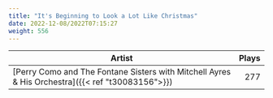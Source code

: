 ```yaml
---
title: "It's Beginning to Look a Lot Like Christmas"
date: 2022-12-08/2022T07:15:27
weight: 556
---
```




 Artist | Plays 
----- | -----:
[Perry Como and The Fontane Sisters with Mitchell Ayres & His Orchestra]({{< ref "t30083156">}}) | 277
